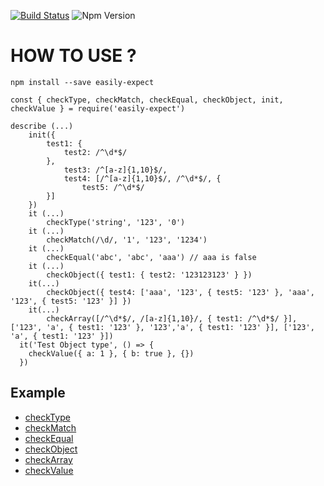 [![Build Status](https://travis-ci.org/KSH-code/easily-expect.svg?branch=master)](https://travis-ci.org/KSH-code/easily-expect)
![Npm Version](https://img.shields.io/npm/v/easily-expect.svg?style=flat-square)
# HOW TO USE ?
```
npm install --save easily-expect
```
```
const { checkType, checkMatch, checkEqual, checkObject, init, checkValue } = require('easily-expect')

describe (...)
    init({
        test1: {
            test2: /^\d*$/
        },
            test3: /^[a-z]{1,10}$/,
            test4: [/^[a-z]{1,10}$/, /^\d*$/, {
                test5: /^\d*$/
        }]
    })
    it (...)
        checkType('string', '123', '0')
    it (...)
        checkMatch(/\d/, '1', '123', '1234')
    it (...)
        checkEqual('abc', 'abc', 'aaa') // aaa is false
    it (...)
        checkObject({ test1: { test2: '123123123' } })
    it(...)
        checkObject({ test4: ['aaa', '123', { test5: '123' }, 'aaa', '123', { test5: '123' }] })
    it(...)
        checkArray([/^\d*$/, /[a-z]{1,10}/, { test1: /^\d*$/ }], ['123', 'a', { test1: '123' }, '123','a', { test1: '123' }], ['123', 'a', { test1: '123' }])
  it('Test Object type', () => {
    checkValue({ a: 1 }, { b: true }, {})
  })

```
## Example
* [checkType](https://github.com/KSH-code/easily-expect/blob/master/test/checkType.test.js)
* [checkMatch](https://github.com/KSH-code/easily-expect/blob/master/test/checkMatch.test.js)
* [checkEqual](https://github.com/KSH-code/easily-expect/blob/master/test/checkEqual.test.js)
* [checkObject](https://github.com/KSH-code/easily-expect/blob/master/test/checkObject.test.js)
* [checkArray](https://github.com/KSH-code/easily-expect/blob/master/test/checkArray.test.js)
* [checkValue](https://github.com/KSH-code/easily-expect/blob/master/test/checkValue.test.js)
